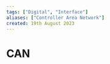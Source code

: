 ```yaml
---
tags: ["Digital", "Interface"]
aliases: ["Controller Area Network"]
created: 19th August 2023
---
```


# CAN


